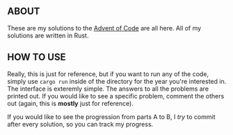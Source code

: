 ## ABOUT
These are my solutions to the [Advent of Code](https://adventofcode.com) are all here. All of my solutions are written in Rust.

## HOW TO USE
Really, this is just for reference, but if you want to run any of the code, simply use `cargo run` inside of the directory for the year you're interested in. The interface is exteremly simple. The answers to all the problems are printed out. If you would like to see a specific problem, comment the others out (again, this is **mostly** just for reference).

If you would like to see the progression from parts A to B, I *try* to commit after every solution, so you can track my progress.

